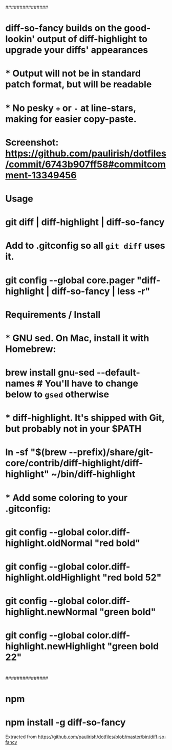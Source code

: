 ###############
# diff-so-fancy builds on the good-lookin' output of diff-highlight to upgrade your diffs' appearances
# 	* Output will not be in standard patch format, but will be readable
#   * No pesky `+` or `-` at line-stars, making for easier copy-paste.
#
# Screenshot: https://github.com/paulirish/dotfiles/commit/6743b907ff58#commitcomment-13349456
#
#
# Usage
#
#   git diff | diff-highlight | diff-so-fancy
#
# Add to .gitconfig so all `git diff` uses it.
#   git config --global core.pager "diff-highlight | diff-so-fancy | less -r"
#
#
# Requirements / Install
#
# * GNU sed. On Mac, install it with Homebrew:
#   	brew install gnu-sed --default-names  # You'll have to change below to `gsed` otherwise
# * diff-highlight. It's shipped with Git, but probably not in your $PATH
#       ln -sf "$(brew --prefix)/share/git-core/contrib/diff-highlight/diff-highlight" ~/bin/diff-highlight
# * Add some coloring to your .gitconfig:
#		git config --global color.diff-highlight.oldNormal "red bold"
#		git config --global color.diff-highlight.oldHighlight "red bold 52"
#		git config --global color.diff-highlight.newNormal "green bold"
#		git config --global color.diff-highlight.newHighlight "green bold 22"
#
###############

# npm
#   npm install -g diff-so-fancy

Extracted from https://github.com/paulirish/dotfiles/blob/master/bin/diff-so-fancy

